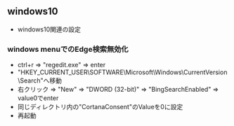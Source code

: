 ## windows10

* windows10関連の設定

### windows menuでのEdge検索無効化

* ctrl+r => "regedit.exe" => enter
* "HKEY_CURRENT_USER\SOFTWARE\Microsoft\Windows\CurrentVersion\Search"へ移動
* 右クリック => "New" => "DWORD (32-bit)" => "BingSearchEnabled" => value0でenter
* 同じディレクトリ内の"CortanaConsent"のValueを0に設定
* 再起動
